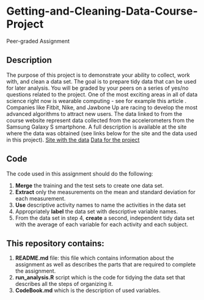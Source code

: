 # Getting-and-Cleaning-Data-Course-Project
Peer-graded Assignment

## Description
The purpose of this project is to demonstrate your ability to collect, work with, and clean a data set. The goal is to prepare tidy data that can be used for later analysis. You will be graded by your peers on a series of yes/no questions related to the project. 
One of the most exciting areas in all of data science right now is wearable computing - see for example this article . Companies like Fitbit, Nike, and Jawbone Up are racing to develop the most advanced algorithms to attract new users. The data linked to from the course website represent data collected from the accelerometers from the Samsung Galaxy S smartphone. A full description is available at the site where the data was obtained (see links below for the site and the data used in this project).
[Site with the data](http://archive.ics.uci.edu/ml/datasets/Human+Activity+Recognition+Using+Smartphones)
[Data for the project](https://d396qusza40orc.cloudfront.net/getdata%2Fprojectfiles%2FUCI%20HAR%20Dataset.zip)

## Code
The code used in this assignment should do the following:
1. **Merge** the training and the test sets to create one data set.
2. **Extract** only the measurements on the mean and standard deviation for each measurement.
3. **Use** descriptive activity names to name the activities in the data set
4. Appropriately **label** the data set with descriptive variable names.
5. From the data set in step 4, **create** a second, independent tidy data set with the average of each variable for each activity and each subject.

## This repository contains:
1. **README.md** file: this file which contains information about the assignment as well as describes the parts that
    are required to complete the assignment.
2. **run_analysis.R** script which is the code for tidying the data set that describes all the steps of organizing it.
3. **CodeBook.md** which is the description of used variables.
